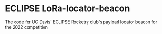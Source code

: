 # ECLIPSE LoRa-locator-beacon

The code for UC Davis' ECLIPSE Rocketry club's payload locator beacon for the 2022 competition
